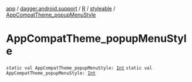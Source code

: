[app](../../../index.md) / [dagger.android.support](../../index.md) / [R](../index.md) / [styleable](index.md) / [AppCompatTheme_popupMenuStyle](./-app-compat-theme_popup-menu-style.md)

# AppCompatTheme_popupMenuStyle

`static val AppCompatTheme_popupMenuStyle: `[`Int`](https://kotlinlang.org/api/latest/jvm/stdlib/kotlin/-int/index.html)
`static val AppCompatTheme_popupMenuStyle: `[`Int`](https://kotlinlang.org/api/latest/jvm/stdlib/kotlin/-int/index.html)